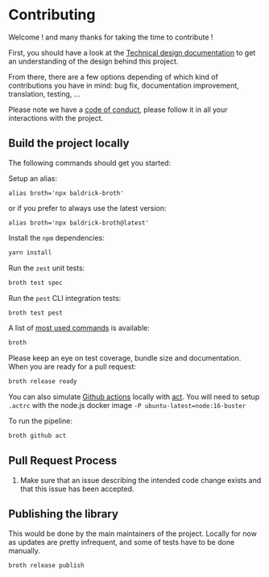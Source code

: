 # Contributing

Welcome ! and many thanks for taking the time to contribute !

First, you should have a look at the [Technical design
documentation](TECHNICAL_DESIGN.md) to get an understanding of the design
behind this project.

From there, there are a few options depending of which kind of contributions
you have in mind: bug fix, documentation improvement, translation, testing,
...

Please note we have a [code of conduct](CODE_OF_CONDUCT.md), please follow it
in all your interactions with the project.

## Build the project locally

The following commands should get you started:

Setup an alias:

```
alias broth='npx baldrick-broth'
```

or if you prefer to always use the latest version:

```
alias broth='npx baldrick-broth@latest'
```

Install the `npm` dependencies:

```bash
yarn install
```

Run the `zest` unit tests:

```bash
broth test spec
```

Run the `pest` CLI integration tests:

```bash
broth test pest
```

A list of [most used commands](MAINTENANCE.md) is available:

```bash
broth
```

Please keep an eye on test coverage, bundle size and documentation.
When you are ready for a pull request:

```bash
broth release ready
```

You can also simulate [Github actions](https://docs.github.com/en/actions)
locally with [act](https://github.com/nektos/act).
You will need to setup `.actrc` with the node.js docker image `-P
ubuntu-latest=node:16-buster`

To run the pipeline:

```bash
broth github act
```

## Pull Request Process

1.  Make sure that an issue describing the intended code change exists and
    that this issue has been accepted.

## Publishing the library

This would be done by the main maintainers of the project. Locally for now as
updates are pretty infrequent, and some of tests have to be done manually.

```bash
broth release publish
```
